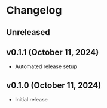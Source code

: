 # Changelog

<!--
    Add changes to the Unreleased section during development.
    Do not change this header — the GitHub action that releases
    this project will edit this file and add the version header for you.
    The Unreleased block will also be used for the GitHub release notes.
-->

## Unreleased

## v0.1.1 (October 11, 2024)

* Automated release setup

## v0.1.0 (October 11, 2024)

* Initial release
